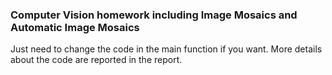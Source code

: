 ### Computer Vision homework including Image Mosaics and Automatic Image Mosaics
Just need to change the code in the main function if you want. More details about the code are reported in the report.